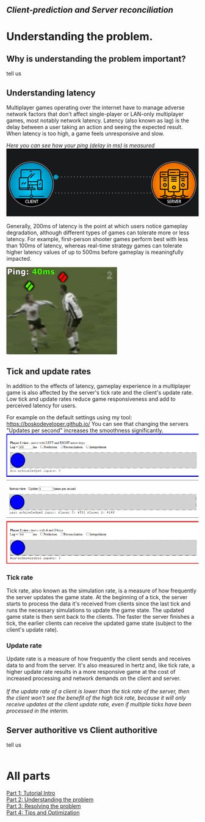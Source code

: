 ## *Client-prediction and Server reconciliation*

# Understanding the problem.

## Why is understanding the problem important?
tell us

## Understanding latency
Multiplayer games operating over the internet have to manage adverse network factors that don't affect single-player or LAN-only multiplayer games, most notably network latency. Latency (also known as lag) is the delay between a user taking an action and seeing the expected result. When latency is too high, a game feels unresponsive and slow.

*Here you can see how your ping (delay in ms) is measured*
![testimage](images/ping-animation-dark.gif?raw=true)

Generally, 200ms of latency is the point at which users notice gameplay degradation, although different types of games can tolerate more or less latency. For example, first-person shooter games perform best with less than 100ms of latency, whereas real-time strategy games can tolerate higher latency values of up to 500ms before gameplay is meaningfully impacted.

![testimage](images/lag_meme.gif?raw=true)

## Tick and update rates
In addition to the effects of latency, gameplay experience in a multiplayer game is also affected by the server's tick rate and the client's update rate. Low tick and update rates reduce game responsiveness and add to perceived latency for users.

For example on the default settings using my tool: https://boskodeveloper.github.io/
You can see that changing the servers "Updates per second" increases the smoothness significantly.
![testimage](images/tick_update_rate.gif?raw=true)


### Tick rate
Tick rate, also known as the simulation rate, is a measure of how frequently the server updates the game state. At the beginning of a tick, the server starts to process the data it's received from clients since the last tick and runs the necessary simulations to update the game state. The updated game state is then sent back to the clients. The faster the server finishes a tick, the earlier clients can receive the updated game state (subject to the client's update rate).

### Update rate
Update rate is a measure of how frequently the client sends and receives data to and from the server. It's also measured in hertz and, like tick rate, a higher update rate results in a more responsive game at the cost of increased processing and network demands on the client and server.
<br> <br>
*If the update rate of a client is lower than the tick rate of the server, then the client won't see the benefit of the high tick rate, because it will only receive updates at the client update rate, even if multiple ticks have been processed in the interim.*

## Server authoritive vs Client authoritive
tell us
<br> <br>
# All parts
[Part 1: Tutorial Intro](Part_1.md)  <br>
[Part 2: Understanding the problem](Part_2.md)  <br>
[Part 3: Resolving the problem](Part_3.md)  <br>
[Part 4: Tips and Optimization](Part_4.md)
